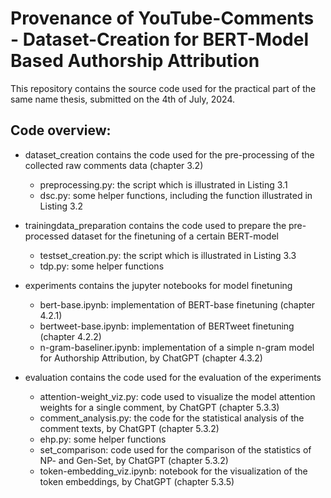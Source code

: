# Provenance of YouTube-Comments - Dataset-Creation for BERT-Model Based Authorship Attribution

This repository contains the source code used for the practical part of the same name thesis, submitted on the 4th of July, 2024.

## Code overview:
- dataset_creation contains the code used for the pre-processing of the collected raw comments data (chapter 3.2)
    - preprocessing.py: the script which is illustrated in Listing 3.1
    - dsc.py: some helper functions, including the function illustrated in Listing 3.2
      
- trainingdata_preparation contains the code used to prepare the pre-processed dataset for the finetuning of a certain BERT-model
    - testset_creation.py: the script which is illustrated in Listing 3.3
    - tdp.py: some helper functions
      
- experiments contains the jupyter notebooks for model finetuning
    - bert-base.ipynb: implementation of BERT-base finetuning (chapter 4.2.1)
    - bertweet-base.ipynb: implementation of BERTweet finetuning (chapter 4.2.2)
    - n-gram-baseliner.ipynb: implementation of a simple n-gram model for Authorship Attribution, by ChatGPT (chapter 4.3.2)
      
- evaluation contains the code used for the evaluation of the experiments
    - attention-weight_viz.py: code used to visualize the model attention weights for a single comment, by ChatGPT (chapter 5.3.3)
    - comment_analysis.py: the code for the statistical analysis of the comment texts, by ChatGPT (chapter 5.3.2)
    - ehp.py: some helper functions
    - set_comparison: code used for the comparison of the statistics of NP- and Gen-Set, by ChatGPT (chapter 5.3.2)
    - token-embedding_viz.ipynb: notebook for the visualization of the token embeddings, by ChatGPT (chapter 5.3.5)

